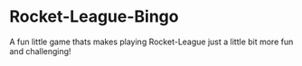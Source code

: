 # Rocket-League-Bingo

A fun little game thats makes playing Rocket-League just a little bit more fun and challenging!

